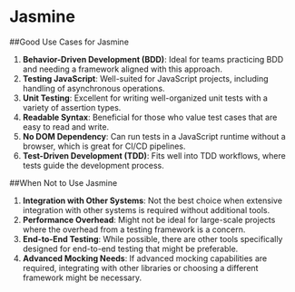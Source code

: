 # Jasmine

##Good Use Cases for Jasmine

1. **Behavior-Driven Development (BDD)**: Ideal for teams practicing BDD and needing a framework aligned with this approach.
2. **Testing JavaScript**: Well-suited for JavaScript projects, including handling of asynchronous operations.
3. **Unit Testing**: Excellent for writing well-organized unit tests with a variety of assertion types.
4. **Readable Syntax**: Beneficial for those who value test cases that are easy to read and write.
5. **No DOM Dependency**: Can run tests in a JavaScript runtime without a browser, which is great for CI/CD pipelines.
6. **Test-Driven Development (TDD)**: Fits well into TDD workflows, where tests guide the development process.

##When Not to Use Jasmine

1. **Integration with Other Systems**: Not the best choice when extensive integration with other systems is required without additional tools.
2. **Performance Overhead**: Might not be ideal for large-scale projects where the overhead from a testing framework is a concern.
3. **End-to-End Testing**: While possible, there are other tools specifically designed for end-to-end testing that might be preferable.
4. **Advanced Mocking Needs**: If advanced mocking capabilities are required, integrating with other libraries or choosing a different framework might be necessary.
